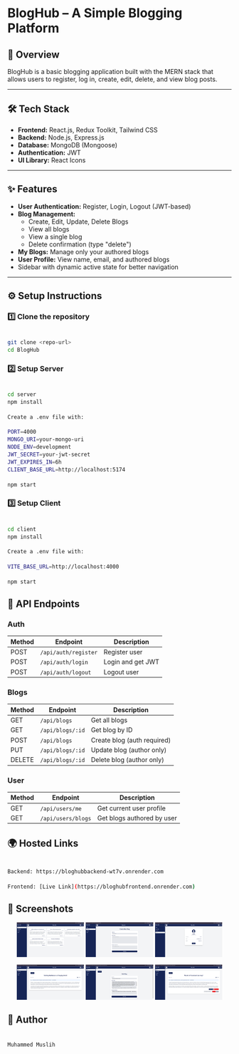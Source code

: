 # BlogHub – A Simple Blogging Platform

## 🚀 Overview
BlogHub is a basic blogging application built with the MERN stack that allows users to register, log in, create, edit, delete, and view blog posts.  

---

## 🛠️ Tech Stack
- **Frontend:** React.js, Redux Toolkit, Tailwind CSS
- **Backend:** Node.js, Express.js
- **Database:** MongoDB (Mongoose)
- **Authentication:** JWT
- **UI Library:** React Icons

---

## ✨ Features
- **User Authentication:** Register, Login, Logout (JWT-based)
- **Blog Management:**
  - Create, Edit, Update, Delete Blogs
  - View all blogs
  - View a single blog
  - Delete confirmation (type "delete")
- **My Blogs:** Manage only your authored blogs
- **User Profile:** View name, email, and authored blogs
- Sidebar with dynamic active state for better navigation

---

## ⚙️ Setup Instructions

### 1️⃣ Clone the repository
```bash

git clone <repo-url>
cd BlogHub

```
### 2️⃣ Setup Server
```bash

cd server
npm install

Create a .env file with:

PORT=4000
MONGO_URI=your-mongo-uri
NODE_ENV=development
JWT_SECRET=your-jwt-secret
JWT_EXPIRES_IN=6h
CLIENT_BASE_URL=http://localhost:5174

npm start

```
### 3️⃣ Setup Client
```bash

cd client
npm install

Create a .env file with:

VITE_BASE_URL=http://localhost:4000

npm start

```
## 📡 API Endpoints

### Auth

| Method | Endpoint             | Description       |
| ------ | -------------------- | ----------------- |
| POST   | `/api/auth/register` | Register user     |
| POST   | `/api/auth/login`    | Login and get JWT |
| POST   | `/api/auth/logout`   | Logout user       |

### Blogs

| Method | Endpoint         | Description                 |
| ------ | ---------------- | --------------------------- |
| GET    | `/api/blogs`     | Get all blogs               |
| GET    | `/api/blogs/:id` | Get blog by ID              |
| POST   | `/api/blogs`     | Create blog (auth required) |
| PUT    | `/api/blogs/:id` | Update blog (author only)   |
| DELETE | `/api/blogs/:id` | Delete blog (author only)   |

### User

| Method | Endpoint           | Description                |
| ------ | ------------------ | -------------------------- |
| GET    | `/api/users/me`    | Get current user profile   |
| GET    | `/api/users/blogs` | Get blogs authored by user |


## 🌍 Hosted Links
```bash

Backend: https://bloghubbackend-wt7v.onrender.com

Frontend: [Live Link](https://bloghubfrontend.onrender.com)

```
## 📸 Screenshots

<p align="center">
  <img src="/screenshots/Screenshot from 2025-08-06 04-19-05.png" width="30%" />
  <img src="/screenshots/Screenshot from 2025-08-06 04-19-30.png" width="30%" />
  <img src="/screenshots/Screenshot from 2025-08-06 04-19-38.png" width="30%" />
</p>

<p align="center">
  <img src="/screenshots/Screenshot from 2025-08-06 04-19-55.png" width="30%" />
  <img src="/screenshots/Screenshot from 2025-08-06 04-20-23.png" width="30%" />
  <img src="/screenshots/Screenshot from 2025-08-06 04-20-34.png" width="30%" />
</p>




## 👤 Author

```bash

Muhammed Muslih

```
